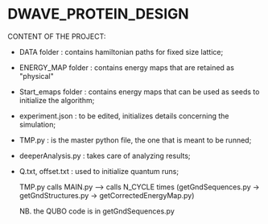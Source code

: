 # DWAVE_PROTEIN_DESIGN

CONTENT OF THE PROJECT:
- DATA folder        : contains hamiltonian paths for fixed size lattice;
- ENERGY_MAP folder  : contains energy maps that are retained as "physical"
- Start_emaps folder : contains energy maps that can be used as seeds to initialize the algorithm;
- experiment.json    : to be edited, initializes details concerning the simulation;
- TMP.py             : is the master python file, the one that is meant to be runned;
- deeperAnalysis.py  : takes care of analyzing results;
- Q.txt, offset.txt  : used to initialize quantum runs;


  TMP.py calls MAIN.py --> calls N_CYCLE times (getGndSequences.py -> getGndStructures.py -> getCorrectedEnergyMap.py)

  NB. the QUBO code is in getGndSequences.py
